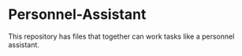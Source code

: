 # Personnel-Assistant
This repository has files that together can work tasks like a personnel assistant.
